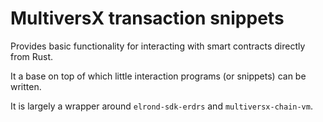 # MultiversX transaction snippets

Provides basic functionality for interacting with smart contracts directly from Rust.

It a base on top of which little interaction programs (or snippets) can be written.

It is largely a wrapper around `elrond-sdk-erdrs` and `multiversx-chain-vm`.
